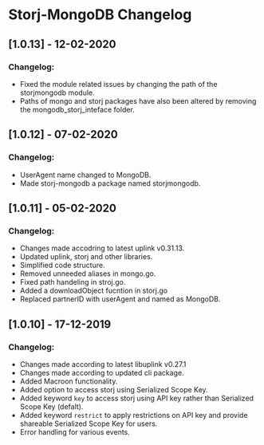 # Storj-MongoDB Changelog

## [1.0.13] - 12-02-2020
### Changelog:
* Fixed the module related issues by changing the path of the storjmongodb module.
* Paths of mongo and storj packages have also been altered by removing the mongodb_storj_inteface folder.

## [1.0.12] - 07-02-2020
### Changelog:
* UserAgent name changed to MongoDB.
* Made storj-mongodb a package named storjmongodb.

## [1.0.11] - 05-02-2020
### Changelog:
* Changes made accodring to latest uplink v0.31.13.
* Updated uplink, storj and other libraries.
* Simplified code structure.
* Removed unneeded aliases in mongo.go.
* Fixed path handeling in stroj.go.
* Added a downloadObject fucntion in storj.go
* Replaced partnerID with userAgent and named as MongoDB.

## [1.0.10] - 17-12-2019
### Changelog:
* Changes made according to latest libuplink v0.27.1
* Changes made according to updated cli package.
* Added Macroon functionality.
* Added option to access storj using Serialized Scope Key. 
* Added keyword `key` to access storj using API key rather than Serialized Scope Key (defalt).
* Added keyword `restrict` to apply restrictions on API key and provide shareable Serialized Scope Key for users.
* Error handling for various events.
